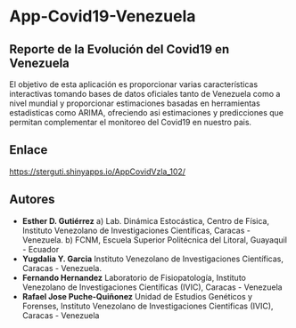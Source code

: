 # App-Covid19-Venezuela
## Reporte de la Evolución del Covid19 en Venezuela
El objetivo de esta aplicación es proporcionar varias características interactivas tomando bases de datos oficiales tanto de Venezuela como a nivel mundial y proporcionar estimaciones basadas en herramientas estadisticas como ARIMA, ofreciendo asi estimaciones y predicciones que permitan complementar el monitoreo del Covid19 en nuestro pais.  
## Enlace
https://sterguti.shinyapps.io/AppCovidVzla_102/
## Autores
- **Esther D. Gutiérrez** a) Lab. Dinámica Estocástica, Centro de Física, Instituto Venezolano de Investigaciones Científicas, Caracas - Venezuela. b) FCNM, Escuela Superior Politécnica del Litoral, Guayaquil - Ecuador
- **Yugdalia Y. Garcia** Instituto Venezolano de Investigaciones Científicas, Caracas - Venezuela.
- **Fernando Hernandez** Laboratorio de Fisiopatología, Instituto Venezolano de Investigaciones Científicas (IVIC), Caracas - Venezuela
- **Rafael Jose Puche-Quiñonez** Unidad de Estudios Genéticos y Forenses, Instituto Venezolano de Investigaciones Cientificas (IVIC), Caracas - Venezuela
